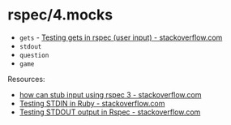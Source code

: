 # rspec/4.mocks

* `gets` - [Testing gets in rspec (user input) - stackoverflow.com](https://stackoverflow.com/questions/53527160/testing-gets-in-rspec-user-input)
* `stdout`
* `question`
* `game`


Resources:

* [how can stub input using rspec 3 - stackoverflow.com](https://stackoverflow.com/questions/30112675/how-can-stub-input-using-rspec-3)
* [Testing STDIN in Ruby - stackoverflow.com](https://stackoverflow.com/questions/23349863/testing-stdin-in-ruby)
* [Testing STDOUT output in Rspec - stackoverflow.com](https://stackoverflow.com/questions/16507067/testing-stdout-output-in-rspec)
